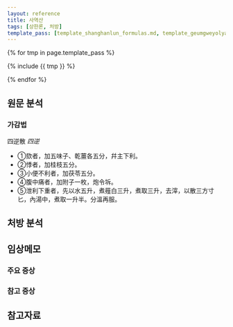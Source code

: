 ```yaml
---
layout: reference
title: 사역산
tags: [상한론, 처방]
template_pass: [template_shanghanlun_formulas.md, template_geumgweyolyag_formulas.md, template_etc_formulas.md]
---
```



{% for tmp in page.template_pass %}

{% include {{ tmp }} %}

{% endfor %}

## 원문 분석

### 가감법

四逆散 _四逆_
* ①欬者，加五味子、乾薑各五分，幷主下利。
* ②悸者，加桂枝五分。
* ③小便不利者，加茯苓五分。
* ④腹中痛者，加附子一枚，炮令坼。
* ⑤泄利下重者，先以水五升，煮薤白三升，煮取三升，去滓，以散三方寸匕，內湯中，煮取一升半。分溫再服。


## 처방 분석



## 임상메모


### 주요 증상



### 참고 증상



## 참고자료
